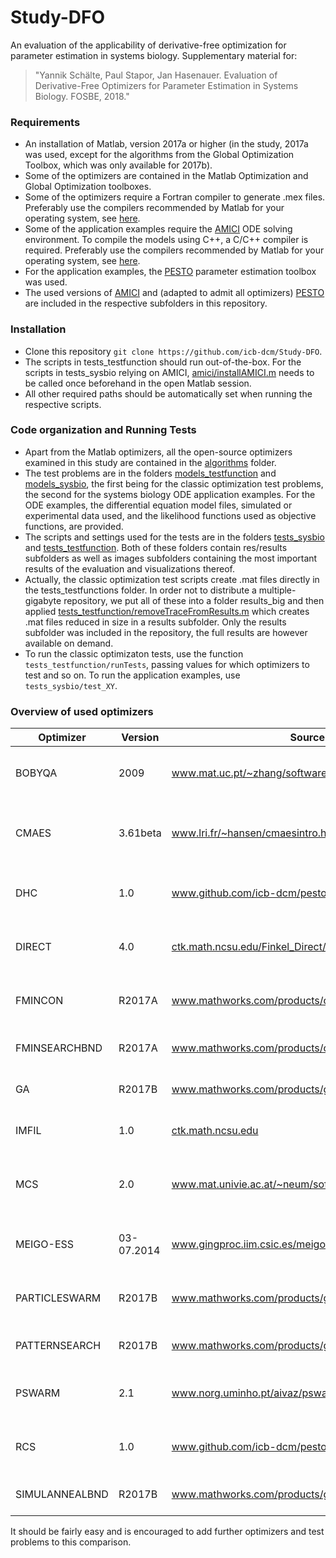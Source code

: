 # Study-DFO

An evaluation of the applicability of derivative-free optimization for parameter estimation in systems biology. Supplementary material for:

> "Yannik Schälte, Paul Stapor, Jan Hasenauer. Evaluation of Derivative-Free Optimizers for Parameter Estimation in Systems Biology. FOSBE, 2018."

### Requirements

* An installation of Matlab, version 2017a or higher (in the study, 2017a was used, except for the algorithms from the Global Optimization Toolbox, which was only available for 2017b).
* Some of the optimizers are contained in the Matlab Optimization and Global Optimization toolboxes.
* Some of the optimizers require a Fortran compiler to generate .mex files. Preferably use the compilers recommended by Matlab for your operating system, see [here](https://de.mathworks.com/help/matlab/write-fortran-mex-files.html).
* Some of the application examples require the [AMICI](https://github.com/ICB-DCM/AMICI) ODE solving environment. To compile the models using C++, a C/C++ compiler is required. Preferably use the compilers recommended by Matlab for your operating system, see [here](https://de.mathworks.com/help/matlab/write-cc-mex-files.html).
* For the application examples, the [PESTO](https://github.com/ICB-DCM/PESTO) parameter estimation toolbox was used.
* The used versions of [AMICI](amici) and (adapted to admit all optimizers) [PESTO](pesto) are included in the respective subfolders in this repository.

### Installation

* Clone this repository ``git clone https://github.com/icb-dcm/Study-DFO``.
* The scripts in tests_testfunction should run out-of-the-box. For the scripts in tests_sysbio relying on AMICI, [amici/installAMICI.m](amici/installAMICI.m) needs to be called once beforehand in the open Matlab session.
* All other required paths should be automatically set when running the respective scripts.

### Code organization and Running Tests

* Apart from the Matlab optimizers, all the open-source optimizers examined in this study are contained in the [algorithms](algorithms) folder.
* The test problems are in the folders [models_testfunction](models_testfunction) and [models_sysbio](models_sysbio), the first being for the classic optimization test problems, the second for the systems biology ODE application examples. For the ODE examples, the differential equation model files, simulated or experimental data used, and the likelihood functions used as objective functions, are provided.
* The scripts and settings used for the tests are in the folders [tests_sysbio](tests_sysbio) and [tests_testfunction](tests_testfunction). Both of these folders contain res/results subfolders as well as images subfolders containing the most important results of the evaluation and visualizations thereof.
* Actually, the classic optimization test scripts create .mat files directly in the tests_testfunctions folder. In order not to distribute a multiple-gigabyte repository, we put all of these into a folder results_big and then applied [tests_testfunction/removeTraceFromResults.m](tests_testfunction/removeTraceFromResults.m) which creates .mat files reduced in size in a results subfolder. Only the results subfolder was included in the repository, the full results are however available on demand.
* To run the classic optimizaton tests, use the function ``tests_testfunction/runTests``, passing values for which optimizers to test and so on. To run the application examples, use ``tests_sysbio/test_XY``.

### Overview of used optimizers

Optimizer | Version | Source | Literature | Type
--- | --- | --- | --- | ---
BOBYQA | 2009 | www.mat.uc.pt/~zhang/software.html | Powell 2009 | local, model-based (quadratic approximation)
CMAES | 3.61beta | www.lri.fr/~hansen/cmaesintro.html | Hansen 1996 | global, evolutionary (with covariance adaptation)
DHC | 1.0 | www.github.com/icb-dcm/pesto | De La Maza and Yuret 1994 | local, direct (dynamic hill climbing)
DIRECT | 4.0 | [ctk.math.ncsu.edu/Finkel_Direct/DirectUserGuide_pdf.pdf](https://ctk.math.ncsu.edu/Finkel_Direct/DirectUserGuide_pdf.pdf) | Finkel 2003 | global, partitioning (dividing rectangles)
FMINCON | R2017A | www.mathworks.com/products/optimization.html | Byrd et al. 2000 | local, gradient-based (interior point)
FMINSEARCHBND | R2017A | www.mathworks.com/products/optimization.html | Nelder and Mead 1965 | local, direct (simplices)
GA | R2017B| www.mathworks.com/products/global-optimization.html | Mitchell 1998 | global, evolutionary (genetic)
IMFIL | 1.0 | [ctk.math.ncsu.edu](https://ctk.math.ncsu.edu/) | Kelley 2011 | local, direct (implicit filtering)
MCS | 2.0 | www.mat.univie.ac.at/~neum/software/mcs | Huyer and Neumaier 1999 | global, partitioning (multivariate coordinate search)
MEIGO-ESS | 03-07.2014 | www.gingproc.iim.csic.es/meigo.html | Egea et al. 2014 | global, hybrid (enhanced scatter search)
PARTICLESWARM | R2017B| www.mathworks.com/products/global-optimization.html | Eberhardt and Kennedy 1995 | global, swarm-based (particle swarm)
PATTERNSEARCH | R2017B| www.mathworks.com/products/global-optimization.html | Torczon 1997 | local, direct (pattern search)
PSWARM | 2.1 | www.norg.uminho.pt/aivaz/pswarm | Vaz and Vicente 2009 | global, swarm-based (particle swarm)
RCS | 1.0 | www.github.com/icb-dcm/pesto | - | local, direct (randomized coordinate search)
SIMULANNEALBND | R2017B| www.mathworks.com/products/global-optimzation.html | Kirkpatrick et al. 1983 | local, direct (simulated annealing)

It should be fairly easy and is encouraged to add further optimizers and test problems to this comparison.
